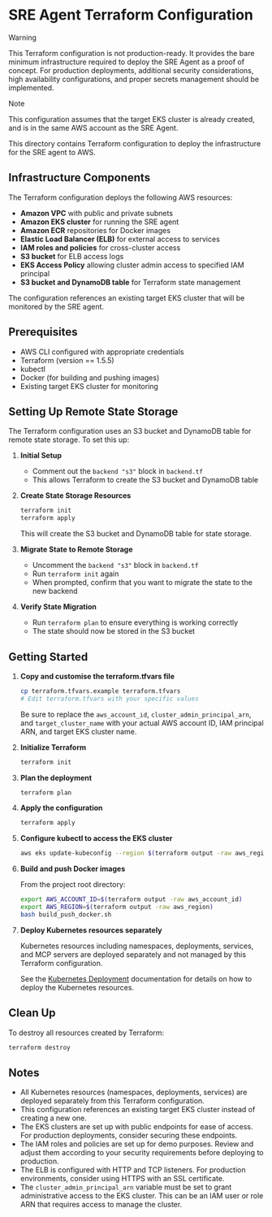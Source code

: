 # SRE Agent Terraform Configuration

> [!WARNING]
> This Terraform configuration is not production-ready. It provides the bare minimum infrastructure required to deploy the SRE Agent as a proof of concept. For production deployments, additional security considerations, high availability configurations, and proper secrets management should be implemented.

> [!NOTE]
> This configuration assumes that the target EKS cluster is already created, and is in the same AWS account as the SRE Agent.

This directory contains Terraform configuration to deploy the infrastructure for the SRE agent to AWS.

## Infrastructure Components

The Terraform configuration deploys the following AWS resources:

- **Amazon VPC** with public and private subnets
- **Amazon EKS cluster** for running the SRE agent
- **Amazon ECR** repositories for Docker images
- **Elastic Load Balancer (ELB)** for external access to services
- **IAM roles and policies** for cross-cluster access
- **S3 bucket** for ELB access logs
- **EKS Access Policy** allowing cluster admin access to specified IAM principal
- **S3 bucket and DynamoDB table** for Terraform state management

The configuration references an existing target EKS cluster that will be monitored by the SRE agent.

## Prerequisites

- AWS CLI configured with appropriate credentials
- Terraform (version == 1.5.5)
- kubectl
- Docker (for building and pushing images)
- Existing target EKS cluster for monitoring

## Setting Up Remote State Storage

The Terraform configuration uses an S3 bucket and DynamoDB table for remote state storage. To set this up:

1. **Initial Setup**
   - Comment out the `backend "s3"` block in `backend.tf`
   - This allows Terraform to create the S3 bucket and DynamoDB table

2. **Create State Storage Resources**
   ```bash
   terraform init
   terraform apply
   ```
   This will create the S3 bucket and DynamoDB table for state storage.

3. **Migrate State to Remote Storage**
   - Uncomment the `backend "s3"` block in `backend.tf`
   - Run `terraform init` again
   - When prompted, confirm that you want to migrate the state to the new backend

4. **Verify State Migration**
   - Run `terraform plan` to ensure everything is working correctly
   - The state should now be stored in the S3 bucket

## Getting Started

1. **Copy and customise the terraform.tfvars file**

   ```bash
   cp terraform.tfvars.example terraform.tfvars
   # Edit terraform.tfvars with your specific values
   ```

   Be sure to replace the `aws_account_id`, `cluster_admin_principal_arn`, and `target_cluster_name` with your actual AWS account ID, IAM principal ARN, and target EKS cluster name.

2. **Initialize Terraform**

   ```bash
   terraform init
   ```

3. **Plan the deployment**

   ```bash
   terraform plan
   ```

4. **Apply the configuration**

   ```bash
   terraform apply
   ```

5. **Configure kubectl to access the EKS cluster**

   ```bash
   aws eks update-kubeconfig --region $(terraform output -raw aws_region) --name $(terraform output -raw eks_cluster_name)
   ```

6. **Build and push Docker images**

   From the project root directory:

   ```bash
   export AWS_ACCOUNT_ID=$(terraform output -raw aws_account_id)
   export AWS_REGION=$(terraform output -raw aws_region)
   bash build_push_docker.sh
   ```

7. **Deploy Kubernetes resources separately**

   Kubernetes resources including namespaces, deployments, services, and MCP servers are deployed separately and not managed by this Terraform configuration.

   See the [Kubernetes Deployment](../docs/kubernetes-deployment.md) documentation for details on how to deploy the Kubernetes resources.

## Clean Up

To destroy all resources created by Terraform:

```bash
terraform destroy
```

## Notes

- All Kubernetes resources (namespaces, deployments, services) are deployed separately from this Terraform configuration.
- This configuration references an existing target EKS cluster instead of creating a new one.
- The EKS clusters are set up with public endpoints for ease of access. For production deployments, consider securing these endpoints.
- The IAM roles and policies are set up for demo purposes. Review and adjust them according to your security requirements before deploying to production.
- The ELB is configured with HTTP and TCP listeners. For production environments, consider using HTTPS with an SSL certificate.
- The `cluster_admin_principal_arn` variable must be set to grant administrative access to the EKS cluster. This can be an IAM user or role ARN that requires access to manage the cluster.
